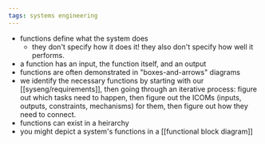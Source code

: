 ```yaml
---
tags: systems engineering
---
```


- functions define what the system does
	- they don't specify how it does it! they also don't specify how well it performs.
- a function has an input, the function itself, and an output
- functions are often demonstrated in "boxes-and-arrows" diagrams
- we identify the necessary functions by starting with our [[syseng/requirements]], then going through an iterative process: figure out which tasks need to happen, then figure out the ICOMs (inputs, outputs, constraints, mechanisms) for them, then figure out how they need to connect.
- functions can exist in a heirarchy
- you might depict a system's functions in a [[functional block diagram]]